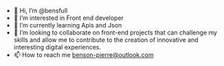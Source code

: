 - 👋 Hi, I’m @bensfull
- 👀 I’m interested in Front end developer
- 🌱 I’m currently learning Apis and Json
- 💞️ I’m looking to collaborate on front-end projects that can challenge my skills and allow me to contribute to the creation of innovative and interesting digital experiences.
- 📫 How to reach me benson-pierre@outlook.com

<!---
bensfull/bensfull is a ✨ special ✨ repository because its `README.md` (this file) appears on your GitHub profile.
You can click the Preview link to take a look at your changes.
--->
